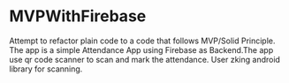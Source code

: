 # MVPWithFirebase
Attempt to refactor plain code to a code that follows MVP/Solid Principle. The app is a simple Attendance App using Firebase as Backend.The app use qr code scanner to scan and mark the attendance.
User zking android library for scanning.
